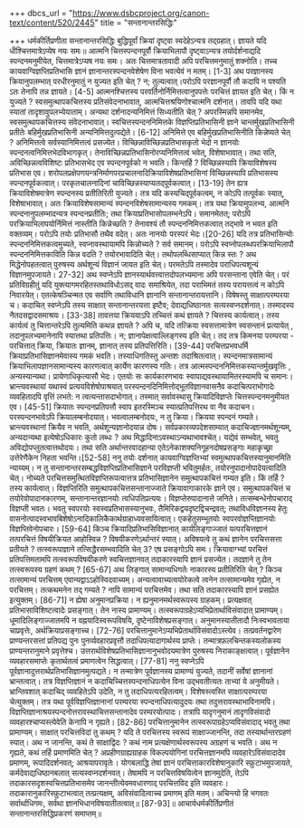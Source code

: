 +++
dbcs_url = "https://www.dsbcproject.org/canon-text/content/520/2445"
title = "सन्तानान्तरसिद्धिः"

+++
धर्मकीर्तिप्रणीता
सन्तानान्तरसिद्धिः
बुद्धिपूर्वां क्रियां दृष्ट्वा स्वदेहेऽन्यत्र तद्ग्रहात्।
ज्ञायते यदि धीश्चित्तमात्रेऽप्येष नयः समः॥
आत्मनि चित्तस्पन्दनपूर्वौ क्रियाभिलापौ दृष्ट्वाऽन्यत्र तयोर्दर्शनाद्यदि स्पन्दनमनुमीयेत, चित्तमात्रेऽप्यष नयः समः। अतः चित्तमात्रतावादी अपि परचित्तमनुमातुं शक्नोति। तच्च कायवाग्विज्ञप्तिप्रतिभासि ज्ञानं ज्ञानान्तरस्पन्दनवेशेषेण विना भवत्येवं न मतम्। [1-3]
अथ परज्ञानस्य क्रियानुपलम्भात् परधीरनुमातुं न युज्यत इति चेत् ? न; तुल्यत्वात्।परोऽपि परज्ञानपूर्वौ तौ कदापि न पश्यति ऽतः तेनापि तन्न ज्ञायते।
[4-5]
आत्मनश्चित्तस्य परवर्तिनोर्निमित्तत्वानुपपत्तेः परचित्तं ज्ञायत इति चेत्। किं न युज्यते ? स्वसमुत्थापकचित्तस्य प्रतिसंवेदनाभावात्, आत्मचित्तश्रयिणोश्चात्मनि दर्शनात्। तावपि यदि यथा स्यातां तादृशावुपलभ्येयाताम्। अन्यथा दर्शनादन्यनिमित्तं सिध्यतीति चेत् ? अपरस्मिन्नपि समानमेव, स्वसमुत्थापकचित्तस्य संवेदनाभावात्। स्वचित्तस्पन्दननिमित्तके विज्ञप्तिप्रतिभासिनी ज्ञाने चान्तर्मुखप्रतिभासिनी प्रतीतेः बहिर्मुखप्रतिभासिनी अन्यनिमित्तदुत्पद्येते। [6-12]
अनिमित्ते एव बहिर्मुखप्रतिभासिनीति किन्नेष्यते चेत् ? अनिमित्तत्वे सर्वस्यानिमित्तत्वं प्रसज्येत। विच्छिन्नाविच्छिन्नप्रतिभासकृतो भेदो न ज्ञानयोः स्पन्दनत्वनिमित्तभेदविभागकृत्। तेनाविच्छिन्नप्रतिभासिनोरप्यनिमित्तत्वं भवेत्, विशेषाभावात्। तथा सति, अविच्छिन्नत्वविशिष्टः प्रतिभासभेद एव स्पन्दनपूर्वको न भवति। किन्तर्हि ? विच्छिन्नस्यापि क्रियाविशेषस्य प्रतिभास एव। शरोपलप्रक्षेपणयन्त्रनिर्माणपरप्रचालनादिक्रियाविशेषप्रतिभासिनां विच्छिन्नस्यापि प्रतिभासस्य स्पन्दनपूर्वकत्वात्। परकृतचालनादिनां चाविच्छिन्नस्याप्यतद्पूर्वकत्वात्। [13-19]
तेन ह्यत्र क्रियाविशेषमात्रेण स्पन्दनस्य प्रतीतिरिती युज्यते। तत्र यदि कस्यचिद्पूर्वकत्वम्, न कोऽपि तत्पूर्वकः स्यात्, विशेषाभावात्। अतः क्रियाविशेषसामान्यं स्पन्दनविशेषसामान्यस्य गमकम्। तत्र यथा क्रियामुपलभ्य, आत्मनि स्पन्दनानुपलम्भादन्यत्र स्पन्दनप्रतीतिः; तथा क्रियाप्रतिभासोपलम्भनेऽपि। समानमेतत्; परोऽपि परक्रियाभिलापयोर्निमित्तं नास्तीति किन्नेच्छति ? तेनावश्यं तौ स्पन्दननिमित्तकत्वात् तद्भावे न भवत इति वक्तव्यम्। परोऽपि तयोः प्रतिभासौ तथैव वदेत्। अतः नानयोः परस्परं भेदः।[20-26]
यदि तत्र प्रतिभासिन्योः स्पन्दननिमित्तकत्वमुच्यते, स्वप्नावस्थायामपि किन्नोच्यते ? सर्व समानम्। परोऽपि स्वप्नोपलब्धपरक्रियाभिलापौ स्पन्दननिमित्तकाविति किन्न वदति ? तयोरभावादिति चेत्। तथोपलब्धिसाप्यात् किन्न स्तः ? अथ मिद्धेनोपहतत्वात् पुरुषस्य अर्थशून्यं विज्ञानं जायत इति चेत्। परमतेऽपि तस्मादेव पराधिपत्यशून्यं विज्ञानमुपजायते। 27-32]
अथ स्वप्नेऽपि ज्ञानस्यार्थवत्त्वात्तदोपलभ्यमाना अपि परसन्ताना एवेति चेत्।
परं प्रतिविग्रहीतुं यदि युक्त्यागमरहितस्तथाविधोऽसद् वादः समाश्रियेत, तदा पराभिमतं तस्य परायत्तत्वं न कोऽपि निवारयेत्। एतत्केषञ्चिन्मत एव सर्वाणि तथाविधानि ज्ञानानि सन्तानान्तरायत्तानि। विषेषस्तु साक्षात्परम्परया च। कदाचित् स्वप्नेऽपि तस्य साक्षात् सन्तानान्तरयत्ता इष्टैव; देवाद्यधिष्ठानतः सत्यस्वप्नदर्शनात्। तस्मादस्य नैतदसद्वादसमाश्रयः। [33-38]
तावत्तया क्रिययाऽपि तच्चित्तं कथं ज्ञायते ? चित्तस्य कार्यत्वात्। तस्य कार्यत्वं तु चित्तान्तरेऽपि तुल्यमिति कथन्न ज्ञायते ? अपि च, यदि तत्क्रिया स्वसत्तामात्रेण स्वसन्तानं प्रत्यायेत् , तदानुपलभ्यमानेनापि स्यात्तथा प्रतिपत्तिः। न; ज्ञानापेक्षत्वाल्लिङ्गस्य इति चेत्। तद तत्र किमनया परम्परया - परचित्तात् क्रिया, क्रियातः ज्ञानम्, ज्ञानात् तस्य प्रतिपत्तिरिति। [39-44]
परचित्तप्रभवधर्मि क्रियाप्रतिभासिज्ञानमेवास्य गमकं भवति। तस्याधिगतिस्तु अन्तशः तदाश्रितत्वात्। स्पन्दनमात्रसामान्यं क्रियाभिलापज्ञानसामान्यस्य कारणत्वात् कार्येण कारणस्य गतिः। तत्र आत्मस्पन्दननिमित्तकस्यान्तर्मुखवृत्तिः , अन्यस्यान्यथा। प्रायेणाधिकृत्यासौ भेदः। एतयोः सः कार्यकारणभावः स्वापाद्यवस्थायामितरस्यामपि च समानः। भ्रान्त्यवस्थायां यथास्वं प्रत्ययविशेषोपाश्रयात् परस्पन्दनदिनिमित्तोद्भूतविज्ञानवासनैव कदाचित्पराभोगादेः व्यवहितादपि वृत्तिं लभते: न त्वत्यन्तासदाभोगात्। तस्मात् सर्वावस्थासु क्रियादिविज्ञप्तेः चित्तस्पन्दनमनुमीयत एव। [45-51]
क्रियातः स्पन्दनप्रतिपत्तौ स्वाप इतरस्मिञ्च स्यात्प्रतिपत्तिरथ वा नैव कदाचन।
परस्पन्दनभावेऽपि क्रियालम्बनोदयात्। भवत्वालम्बनोदयः, न तु क्रिया। क्रियया स्पन्दनं गम्यते। भ्रान्त्यवस्थानां क्रियैव न भवति, अर्थशून्यज्ञानोदयान्न दोषः। सर्वप्रकारव्यपदेशसाम्यात् कदाचिज्ज्ञानमर्थशून्यम्, अन्यदान्यथा इत्येषोऽधिकारः कुतो लब्धः ? अथ मिद्धादिनाऽवस्थाऽन्यथाभावश्चेत्। यद्येवं सम्भवेत्, भवतु अविद्योपप्लुतत्वात्तथोदयः। तथा सति अर्थान्तरवादहान्या एतेऽनेकाशक्यनिगूहनदोषप्रसङ्गाः महाकृच्छ्रा उत्तेरेणैकेन निहता भवन्ति।[52-58]
ननु तयोः दर्शनात् कायवाग्विज्ञप्तिभ्यां स्वमुत्थापकचित्तस्यानुमानमिति न्याय्यम्। न तु सन्तानान्तरसम्बद्धविज्ञप्तिप्रतिभासिज्ञाने परविज्ञप्ती भवितुमर्हतः, तयोरनुपादानोपादेयत्वादिति चेत्। नोच्यते परचित्तसमुत्थितविज्ञप्तिरूपत्वात्तत्र प्रतिभासिज्ञानेन समुत्थापकचित्तं गम्यत इति।
किं तर्हि ? तस्य कार्यत्वात्। विज्ञप्तिरिति समुत्थापकचित्तसन्तानाज्जाते क्रियावागाकारके ज्ञाने एव। समुत्थापकचित्तं च तयोरेवोपादानकारणम्, सन्तानान्तरज्ञानयोः त्वधिपतिप्रत्ययः। विज्ञप्तेरुपादानात्ते जनिते। तत्सम्बन्धेनोपचाराद् विज्ञप्ती भवतः। भवतु स्वपरयोः स्वस्वप्रतिभासस्यानुभवः, तैमिरिकद्वयदृष्टद्विचन्द्रवत्; तथाविधविज्ञानस्य हेतुः वासनोत्पादस्वभावबिशेषोऽनादिकालिकैकार्थग्राहाध्यवसायित्वात्। एकहेतुसम्भूतयोः स्वपरवोज्ञप्तिज्ञानयोः विज्ञप्तिवेनोपचारः। [59-64]
किञ्च क्रियादिप्रतिभासिविज्ञानात् कार्यलिङ्गाज्जातं यत्परचित्तज्ञानं तत्परचित्तं विषयीक्रियत आहोस्विन्न ? विषयीकरणेऽर्थान्तरं स्यात्। अविषयत्वे तु कथं ज्ञानेन परचित्तसत्ता प्रतीयते ? तत्स्वरूपाज्ञाने तत्सिद्धैरसम्भवादिति चेत् 3? एष प्रसङ्गोऽपि समः। क्रियावाग्भ्यां परचित्तं प्रतिपत्तिमतामपि तत्स्वरूपविषयीकरणे स्वचित्तज्ञानवत् तदाकारस्यापि ज्ञानं प्रसज्येत। तदज्ञाने तु तेन तत्स्वरूपस्य ग्रहणं कथम् ? [65-67]
अथ लिङ्गात् सामान्यधिगतेः नाकारस्य प्रतीतिरिति चेत् ? किञ्च तत्सामान्यं परचित्तम् एवान्यद्वाऽऽहोस्विदवाच्यम्। अन्यत्वावाच्यत्वयोरेकत्वे त्वनेन तत्सामान्यमेव गृह्येत, न परचित्तम्। तत्कथमनेन तद् गम्यते ? नापि सामान्यं परचित्तमेव। तथा सति तदाकारस्यापि ज्ञानं प्रसह्येत इत्युक्तम्। [86-71]
न ह्येषा अनुमानप्रक्रिया। न ह्यनुमानमर्थस्वरूपस्य ग्राहकम्। प्रत्यक्षवत् प्रतिभासाविशिष्टत्वादेः प्रसङ्गात्। तेन नास्य प्रामाण्यम्। तत्स्वरूपाग्रहेऽप्यभिप्रेतार्थाविसंवादात् प्रामाण्यम्। धूमादिलिङ्गाज्जातमपि न वह्नयादिस्वरूपविषयि, दृष्टेनाविशेषप्रसङ्गात्। अनुमानस्यातीतादौ निःस्वभावताया चाप्रवृत्तेः, अर्थक्रियाप्रसङ्गाच्च। [72-76]
परचित्तानुमानेऽप्यभिप्रेतार्थाविसंवादोऽस्त्येव। तत्प्रवर्तनद्वारेण प्राण्यन्तरसत्तां प्रतिपद्य पुनः पुनर्व्यवहारप्रवृत्तौ तदाधिपत्यादागार्थस्य प्राप्तेः। तन्मात्रफ़लचिन्तकस्यलोकस्य प्राण्यन्तरानुमाने प्रवृत्तेश्च। उत्तरार्थविशेषप्रतिभासिज्ञानानुभवोदयमात्रेण पुरुषस्य निराकाङ्क्षत्वात्। पूर्वज्ञानेन व्यवहारसमाप्तेः कृतार्थतत्वं प्रमाणत्वेन सिद्धत्वात्। [77-81]
ननु स्वप्नेऽपि पूर्वज्ञानादुत्तरार्थप्रतिभासिज्ञानमुत्पद्यते। न तन्मात्रेण पूर्वज्ञानस्य प्रामाण्यं युज्यते, तदानीं सर्वेषां ज्ञानानां भ्रान्तत्वात्। तत्र विज्ञप्तिज्ञानं न कदाचिच्चित्तस्पन्दनाधिपत्येन विना उद्भवतीत्यतः ताभ्यां ये अनुमीयते। भ्रान्तिवशात् कदाचिद् व्यवहितेऽपि उदेति, न तु तदाधिपत्यरहितत्वम्। विशेषस्त्वस्ति साक्षात्परम्परया चेत्युक्तम्। तत्र यथा पूर्वविज्ञप्तिज्ञानानां परम्परया स्पन्दनाधिपत्यादुदयः तथा तदुत्तरावस्थाभाविनामपि। विज्ञप्तिज्ञानाश्रयस्पन्दनोत्तरावस्थाचित्तसन्तानादेव परम्परयोत्पादः। तत्रापि यादृगनुमानं तादृगविसंवादो व्यवहारश्चाप्यस्त्येवेति केनापि न गृह्यते। [82-86]
परचित्तानुमानेन तत्स्वरूपाग्रहेऽप्यविसंवादाद् भवतु तथा प्रामाण्यम्। साक्षात् परचित्तविदां तु कथम् ? यदि ते परचित्तस्य स्वरूपं साक्षाज्जानन्ति, तदा तस्यार्थान्तरग्रहणं स्यात्। अथ न जानन्ति, कथं ते साक्षाद्विदः ? कथं नाम प्रत्यक्षेणार्थस्वरूपस्य अग्रहणं च भवति। अथ न गृह्यते, कथं तर्हि प्रमाणमिति चेत् ? अप्रहीणग्राह्यग्राहक विकल्पयोगिनां परचित्तज्ञानमपि व्यवहारेऽविसंवादादेव प्रमाणम्, रूपादिदर्शनवत्; आश्रयापरावृतेः। योगबलाद्धि तेषां ज्ञानं परचित्ताकारविशेषानुकारि स्फ़ुटाभमुपजायते, कर्मदेवाद्यधिष्ठानबलात् सत्यस्वप्नदर्शनवत्। तेषामपि न परचित्तविषयित्वेन ज्ञानमुदेति, तेऽपि तदाकारसदृशस्वचित्तप्रतिभासमेव जानन्तीत्येवमवधारणाद् परचित्तविद इति व्यवहारः। तदाकारानुकारिस्फ़ुटाभत्वात् तत्प्रत्यक्षम्, अविसंवादित्वाच्च प्रमाणम् इति मतम्। अचिन्त्यो हि भगवतः सर्वार्थाधिगमः, सर्वथा ज्ञानभिधानविषयातीतत्वात्॥ [87-93]॥
आचार्यधर्मकीर्तिप्रणीतं सन्तानान्तरसिद्धिप्रकरणं समाप्तम्॥
